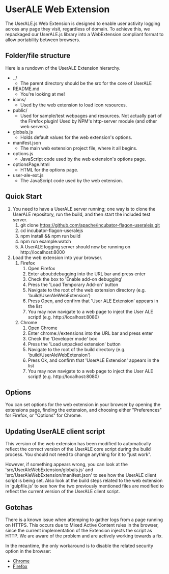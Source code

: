 # UserALE Web Extension

The UserALE.js Web Extension is designed to enable user activity logging across any page they visit, regardless of domain. To achieve this, we repackaged our UserALE.js library into a WebExtension compliant format to allow portability between browsers.

## Folder/file structure

Here is a rundown of the UserALE Extension hierarchy.

* ../
    * The parent directory should be the src for the core of UserALE
* README.md
    * You're looking at me!
* icons/
    * Used by the web extension to load icon resources.
* public/
    * Used for sample/test webpages and resources. Not actually part of the Firefox plugin! Used by NPM's http-server module (and other web servers).
* globals.js
    * Holds default values for the web extension's options.
* manifest.json 
    * The main web extension project file, where it all begins.
* options.js
    * JavaScript code used by the web extension's options page.
* optionsPage.html
    * HTML for the options page.
* user-ale-ext.js
    * The JavaScript code used by the web extension.

## Quick Start

1. You need to have a UserALE server running; one way is to clone the UserALE repository, run the build, and then start the included test server.
    1. git clone https://github.com/apache/incubator-flagon-useralejs.git
    1. cd incubator-flagon-useralejs
    1. npm install && npm run build
    1. npm run example:watch
    1. A UserALE logging server should now be running on http://localhost:8000
1. Load the web extension into your browser.
    1. Firefox
        1. Open Firefox
        1. Enter about:debugging into the URL bar and press enter
        1. Check the box to 'Enable add-on debugging'
        1. Press the 'Load Temporary Add-on' button
        1. Navigate to the root of the web extension directory (e.g. 'build/UserAleWebExtension')
        1. Press Open, and confirm that 'User ALE Extension' appears in the list
        1. You may now navigate to a web page to inject the User ALE script! (e.g. http://localhost:8080)
    1. Chrome
        1. Open Chrome
        1. Enter chrome://extensions into the URL bar and press enter
        1. Check the 'Developer mode' box
        1. Press the 'Load unpacked extension' button
        1. Navigate to the root of the build directory (e.g. 'build/UserAleWebExtension')
        1. Press Ok, and confirm that 'UserALE Extension' appears in the list
        1. You may now navigate to a web page to inject the User ALE script! (e.g. http://localhost:8080)

        
## Options

You can set options for the web extension in your browser by opening the extensions page, finding the extension, and choosing either "Preferences" for Firefox, or "Options" for Chrome.
    
## Updating UserALE client script

This version of the web extension has been modified to automatically reflect the correct version of the UserALE core script during the build process. You should not need to change anything for it to "just work".

However, if something appears wrong, you can look at the 'src/UserAleWebExtension/globals.js' and 'src/UserAleWebExtension/manifest.json' to see how the UserALE client script is being set. Also look at the build steps related to the web extension in 'gulpfile.js' to see how the two previously mentioned files are modified to reflect the current version of the UserALE client script.

## Gotchas

There is a known issue when attemping to gather logs from a page running on HTTPS. This occurs due to Mixed Active Content rules in the browser, since the current implementation of the Extension injects the script as HTTP. We are aware of the problem and are actively working towards a fix.

In the meantime, the only workaround is to disable the related security option in the browser:
* [Chrome](https://superuser.com/questions/487748/how-to-allow-chrome-browser-to-load-insecure-content)
* [Firefox](https://support.mozilla.org/en-US/kb/mixed-content-blocking-firefox)